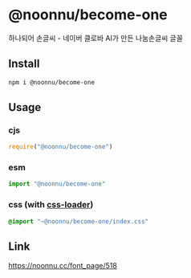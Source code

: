 # @noonnu/become-one
하나되어 손글씨 - 네이버 클로바 AI가 만든 나눔손글씨 글꼴

## Install
```sh
npm i @noonnu/become-one
```
## Usage
### cjs
```js
require("@noonnu/become-one")
```
### esm
```js
import "@noonnu/become-one"
```
### css (with [css-loader](https://github.com/webpack-contrib/css-loader))
```css
@import "~@noonnu/become-one/index.css"
```

## Link
https://noonnu.cc/font_page/518